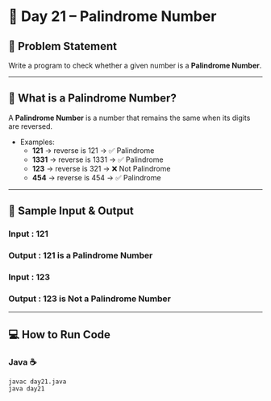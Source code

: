 # 🔢 Day 21 – Palindrome Number  

## 🎯 Problem Statement  
Write a program to check whether a given number is a **Palindrome Number**.  

---

## 📖 What is a Palindrome Number?  
A **Palindrome Number** is a number that remains the same when its digits are reversed.  

- Examples:  
  - **121** → reverse is 121 → ✅ Palindrome  
  - **1331** → reverse is 1331 → ✅ Palindrome  
  - **123** → reverse is 321 → ❌ Not Palindrome  
  - **454** → reverse is 454 → ✅ Palindrome  

---

## 📝 Sample Input & Output  

### Input :  121

### Output :  121 is a Palindrome Number


### Input :  123

### Output :  123 is Not a Palindrome Number


---


## 💻 How to Run Code  

### Java ☕  
```
javac day21.java
java day21
